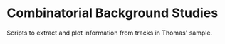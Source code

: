 # Combinatorial Background Studies

Scripts to extract and plot information from tracks in Thomas' sample. 
